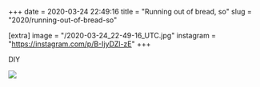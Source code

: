 +++
date = 2020-03-24 22:49:16
title = "Running out of bread, so"
slug = "2020/running-out-of-bread-so"

[extra]
image = "/2020-03-24_22-49-16_UTC.jpg"
instagram = "https://instagram.com/p/B-IjyDZl-zE"
+++

DIY

<img src="/2020-03-24_22-49-16_UTC.jpg" />
